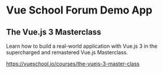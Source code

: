 # Vue School Forum Demo App

## The Vue.js 3 Masterclass

Learn how to build a real-world application with Vue.js 3 in the supercharged and remastered Vue.js Masterclass.

https://vueschool.io/courses/the-vuejs-3-master-class
